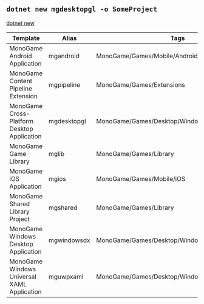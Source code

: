 ## `dotnet new mgdesktopgl -o SomeProject`
[dotnet new](https://learn.microsoft.com/en-us/dotnet/core/tools/dotnet-new)

Template | Alias | Tags
-- | -- | -- 
MonoGame Android Application | mgandroid | MonoGame/Games/Mobile/Android
MonoGame Content Pipeline Extension | mgpipeline | MonoGame/Games/Extensions
MonoGame Cross-Platform Desktop Application | mgdesktopgl | MonoGame/Games/Desktop/Windows/Linux/macOS
MonoGame Game Library | mglib | MonoGame/Games/Library
MonoGame iOS Application | mgios | MonoGame/Games/Mobile/iOS
MonoGame Shared Library Project | mgshared | MonoGame/Games/Library
MonoGame Windows Desktop Application | mgwindowsdx | MonoGame/Games/Desktop/Windows/Linux/macOS
MonoGame Windows Universal XAML Application | mguwpxaml | MonoGame/Games/Desktop/Windows/Xbox/UWP/XAML
